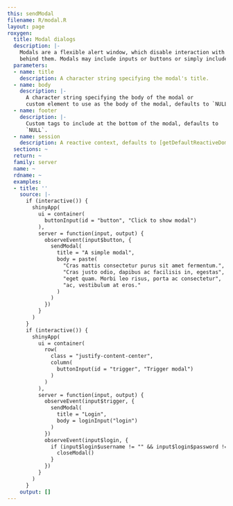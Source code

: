 ```yaml
---
this: sendModal
filename: R/modal.R
layout: page
roxygen:
  title: Modal dialogs
  description: |-
    Modals are a flexible alert window, which disable interaction with the page
    behind them. Modals may include inputs or buttons or simply include text.
  parameters:
  - name: title
    description: A character string specifying the modal's title.
  - name: body
    description: |-
      A character string specifying the body of the modal or
      custom element to use as the body of the modal, defaults to `NULL`.
  - name: footer
    description: |-
      Custom tags to include at the bottom of the modal, defaults to
      `NULL`.
  - name: session
    description: A reactive context, defaults to [getDefaultReactiveDomain()](/yonder/0.0.5/getDefaultReactiveDomain().html).
  sections: ~
  return: ~
  family: server
  name: ~
  rdname: ~
  examples:
  - title: ''
    source: |-
      if (interactive()) {
        shinyApp(
          ui = container(
            buttonInput(id = "button", "Click to show modal")
          ),
          server = function(input, output) {
            observeEvent(input$button, {
              sendModal(
                title = "A simple modal",
                body = paste(
                  "Cras mattis consectetur purus sit amet fermentum.",
                  "Cras justo odio, dapibus ac facilisis in, egestas",
                  "eget quam. Morbi leo risus, porta ac consectetur",
                  "ac, vestibulum at eros."
                )
              )
            })
          }
        )
      }
      if (interactive()) {
        shinyApp(
          ui = container(
            row(
              class = "justify-content-center",
              column(
                buttonInput(id = "trigger", "Trigger modal")
              )
            )
          ),
          server = function(input, output) {
            observeEvent(input$trigger, {
              sendModal(
                title = "Login",
                body = loginInput("login")
              )
            })
            observeEvent(input$login, {
              if (input$login$username != "" && input$login$password != "") {
                closeModal()
              }
            })
          }
        )
      }
    output: []
---
```

